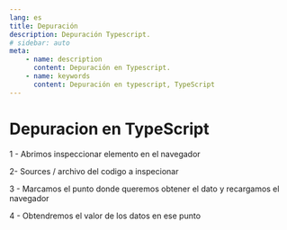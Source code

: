 ```yaml
---
lang: es
title: Depuración
description: Depuración Typescript.
# sidebar: auto
meta:
    - name: description
      content: Depuración en Typescript.
    - name: keywords
      content: Depuración en typescript, TypeScript
---
```


# Depuracion en TypeScript

1 - Abrimos inspeccionar elemento en el navegador

2- Sources / archivo del codigo a inspecionar

3 - Marcamos el punto donde queremos obtener el dato y recargamos el navegador

4 - Obtendremos el valor de los datos en ese punto
